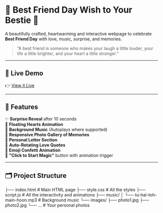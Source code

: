 # 🌟 Best Friend Day Wish to Your Bestie 💙

A beautifully crafted, heartwarming and interactive webpage to celebrate **Best Friend Day** with love, music, surprise, and memories.

> “A best friend is someone who makes your laugh a little louder, your life a little brighter, and your heart a little stronger.”

---

## 💖 Live Demo

👉 [View it Live](https://6845adc6e6ebb07949d4f0d1--chipper-cat-dc682b.netlify.app//)

---

## 📸 Features

✨ **Surprise Reveal** after 10 seconds  
💖 **Floating Hearts Animation**  
🎵 **Background Music** (Autoplays where supported)  
📸 **Responsive Photo Gallery of Memories**  
📃 **Personal Letter Section**  
🔄 **Auto-Rotating Love Quotes**  
🎇 **Emoji Confetti Animation**  
🧠 **"Click to Start Magic"** button with animation trigger

---

## 🗂️ Project Structure
├── index.html # Main HTML page
├── style.css # All the styles
├── script.js # All the interactivity and animations
├── music/
│ └── tu-hai-toh-main-hoon.mp3 # Background music
└── images/
├── photo1.jpg
├── photo2.jpg
└── ... # Your personal photos

